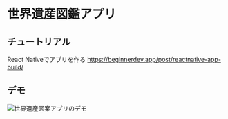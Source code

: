 # 世界遺産図鑑アプリ

## チュートリアル

React Nativeでアプリを作る
https://beginnerdev.app/post/reactnative-app-build/

## デモ

![世界遺産図案アプリのデモ](https://i.imgur.com/iFfixvE.gif)
